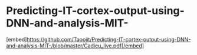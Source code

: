 # Predicting-IT-cortex-output-using-DNN-and-analysis-MIT-

[embed]https://github.com/Tapojit/Predicting-IT-cortex-output-using-DNN-and-analysis-MIT-/blob/master/Cadieu_live.pdf[/embed]
